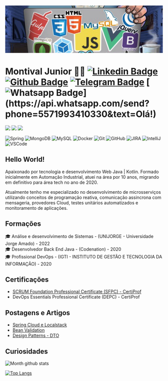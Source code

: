 
![Imagem_capa](https://github.com/MonthAlcantara/MonthAlcantara/blob/master/github.jpg)

# Montival Junior :man_technologist: [![Linkedin Badge](https://img.shields.io/badge/-LinkedIn-blue?style=flat-square&logo=Linkedin&logoColor=white&link=https://www.linkedin.com/in/montivaljunior/)](https://www.linkedin.com/in/montivaljunior/) [![Github Badge](https://img.shields.io/badge/-Github-000?style=flat-square&logo=Github&logoColor=white&link=https://github.com/MonthAlcantara/)](https://monthalcantara.github.io/) [![Telegram Badge](https://img.shields.io/badge/-Telegram-1ca0f1?style=flat-square&labelColor=1ca0f1&logo=telegram&logoColor=white&link=https://t.me/monthalcantara)](https://t.me/monthalcantara) [![Whatsapp Badge](https://img.shields.io/badge/-Whatsapp-4CA143?style=flat-square&labelColor=4CA143&logo=whatsapp&logoColor=white&link=https://api.whatsapp.com/send?phone=5571993410330&text=Olá!)](https://api.whatsapp.com/send?phone=5571993410330&text=Olá!)

  <div>
  <img src="https://img.shields.io/badge/Backend-Java-informational?style=flat&logo=java&logoColor=red&color=05122A" />
  <img src="https://img.shields.io/badge/Backend-Kotlin-informational?style=flat&logo=kotlin&color=05122A" />
  <img src="https://img.shields.io/badge/Cloud&nbsp;Public-Amazon&nbsp;AWS-informational?style=flat&logo=Amazon&color=05122A" />
  </div>
  
![Spring](https://img.shields.io/badge/-Spring-6DB33F?style=flat-square&logo=spring&logoColor=white)
![MongoDB](https://img.shields.io/badge/-MongoDB-black?style=flat-square&logo=mongodb)
![MySQL](https://img.shields.io/badge/-MySQL-4479A1?style=flat-square&logo=mysql&logoColor=white)
![Docker](https://img.shields.io/badge/-Docker-2496ED?style=flat-square&logo=docker&logoColor=white)
![Git](https://img.shields.io/badge/-Git-black?style=flat-square&logo=git)
![GitHub](https://img.shields.io/badge/-GitHub-181717?style=flat-square&logo=github)
![JIRA](https://img.shields.io/badge/-JIRA-0052CC?style=flat-square&logo=jira)
![IntelliJ](https://img.shields.io/badge/-IntelliJ%20IDEA-black?style=flat-square&logo=intellij-idea&logoColor=white)
![VSCode](https://img.shields.io/badge/-VSCode-007ACC?style=flat-square&logo=visual-studio-code&logoColor=white)

## Hello World! <div>

Apaixonado por tecnologia e desenvolvimento Web Java | Kotlin. Formado inicialmente em Automação Industrial, atuei na área por 10 anos, migrando em definitivo para área tech no ano de 2020.

Atualmente tenho me especializado no desenvolvimento de microsserviços utilizando conceitos de programação reativa, comunicação assincrona com mensageria, provedores Cloud, testes unitários automatizados e monitoramento de aplicações.

## Formações
🎓 Análise e desenvolvimento de Sistemas - (UNIJORGE - Universidade Jorge Amado) - 2022 <br />
🎓 Desenvolvedor Back End Java - (Codenation) - 2020 <br />
🎓 Profissional DevOps - (IGTI - INSTITUTO DE GESTÃO E TECNOLOGIA DA INFORMAÇÃO) - 2020

## Certificações
- [SCRUM Foundation Professional Certificate (SFPC) - CertiProf
](https://cmkr.co/pdf/downloads/?certificate_id=45000&sid=44542106&nrg_id=657511&test_id=1112700&aid=4238890&utype=SD&cert_token=22818f6a07396820d4cf7456d8753448&tprtoken=TAXC)
- DevOps Essentials Professional Certificate (DEPC) - CertiProf 


## Postagens e Artigos
- [Spring Cloud e Localstack](https://montivaljunior.medium.com/utilizando-spring-cloud-com-aws-sqs-e-localstack-d5bf66ea3151)
- [Bean Validation](https://javabahia.github.io//jsr-303-bean-validation-algumas-anotacoes/)
- [Design Patterns - DTO](https://javabahia.github.io/falando-sobre-dto/)

## Curiosidades
  
![Month github stats](https://github-readme-stats.vercel.app/api?username=MonthAlcantara&show_icons=true&theme=city_lights)
  
[![Top Langs](https://github-readme-stats.vercel.app/api/top-langs/?username=MonthAlcantara&theme=city_lights&hide=PlpgSQL,jupyter%20notebook,html,css)](https://github.com/anuraghazra/github-readme-stats)
